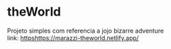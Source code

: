 # t h e W o r l d 

Projeto simples com referencia a jojo bizarre adventure<br>
link: [https](https://marazzi-theworld.netlify.app/)https://marazzi-theworld.netlify.app/
 
 
